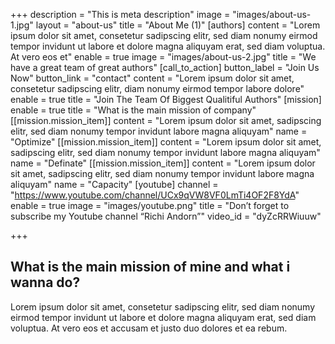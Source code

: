 +++
description = "This is meta description"
image = "images/about-us-1.jpg"
layout = "about-us"
title = "About Me (1)"
[authors]
content = "Lorem ipsum dolor sit amet, consetetur sadipscing elitr, sed diam nonumy eirmod tempor invidunt ut labore et dolore magna aliquyam erat, sed diam voluptua. At vero eos et"
enable = true
image = "images/about-us-2.jpg"
title = "We have a great team of great authors"
[call_to_action]
button_label = "Join Us Now"
button_link = "contact"
content = "Lorem ipsum dolor sit amet, consetetur sadipscing elitr, diam nonumy eirmod tempor labore dolore"
enable = true
title = "Join The Team Of Biggest Qualitiful Authors"
[mission]
enable = true
title = "What is the main mission of company"
[[mission.mission_item]]
content = "Lorem ipsum dolor sit amet, sadipscing elitr, sed diam nonumy  tempor invidunt labore  magna aliquyam"
name = "Optimize"
[[mission.mission_item]]
content = "Lorem ipsum dolor sit amet, sadipscing elitr, sed diam nonumy  tempor invidunt labore  magna aliquyam"
name = "Definate"
[[mission.mission_item]]
content = "Lorem ipsum dolor sit amet, sadipscing elitr, sed diam nonumy  tempor invidunt labore  magna aliquyam"
name = "Capacity"
[youtube]
channel = "https://www.youtube.com/channel/UCx9qVW8VF0LmTi4OF2F8YdA"
enable = true
image = "images/youtube.png"
title = "Don’t forget to subscribe my Youtube channel “Richi Andorn”"
video_id = "dyZcRRWiuuw"

+++
## What is the main mission of mine and what i wanna do?

Lorem ipsum dolor sit amet, consetetur sadipscing elitr, sed diam nonumy eirmod tempor invidunt ut labore et dolore magna aliquyam erat, sed diam voluptua. At vero eos et accusam et justo duo dolores et ea rebum.